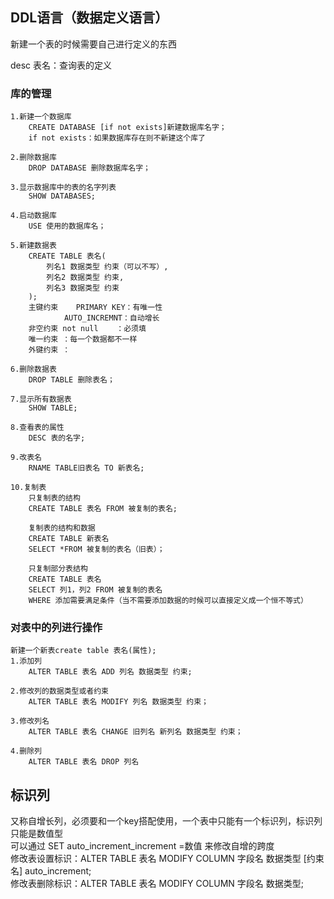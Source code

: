 ## DDL语言（数据定义语言）
新建一个表的时候需要自己进行定义的东西

desc 表名：查询表的定义

### 库的管理
	1.新建一个数据库	
		CREATE DATABASE [if not exists]新建数据库名字；
		if not exists：如果数据库存在则不新建这个库了

	2.删除数据库
		DROP DATABASE 删除数据库名字；

	3.显示数据库中的表的名字列表
		SHOW DATABASES;

	4.启动数据库
		USE 使用的数据库名；

	5.新建数据表
		CREATE TABLE 表名(
			列名1 数据类型 约束（可以不写）,
			列名2 数据类型 约束,
			列名3 数据类型 约束
		);
		主键约束	PRIMARY KEY：有唯一性
				AUTO_INCREMNT：自动增长
		非空约束 not null	 ：必须填
		唯一约束 ：每一个数据都不一样
		外键约束 ：

	6.删除数据表
		DROP TABLE 删除表名；

	7.显示所有数据表
		SHOW TABLE;

	8.查看表的属性
		DESC 表的名字;

	9.改表名
		RNAME TABLE旧表名 TO 新表名;

	10.复制表
		只复制表的结构
		CREATE TABLE 表名 FROM 被复制的表名;

		复制表的结构和数据
		CREATE TABLE 新表名 
		SELECT *FROM 被复制的表名（旧表）；

		只复制部分表结构
		CREATE TABLE 表名
		SELECT 列1，列2 FROM 被复制的表名
		WHERE 添加需要满足条件（当不需要添加数据的时候可以直接定义成一个恒不等式）
### 对表中的列进行操作
	新建一个新表create table 表名(属性);
	1.添加列
		ALTER TABLE 表名 ADD 列名 数据类型 约束;
	
	2.修改列的数据类型或者约束
		ALTER TABLE 表名 MODIFY 列名 数据类型 约束；

	3.修改列名
		ALTER TABLE 表名 CHANGE 旧列名 新列名 数据类型 约束；
	
	4.删除列
		ALTER TABLE 表名 DROP 列名

## 标识列
又称自增长列，必须要和一个key搭配使用，一个表中只能有一个标识列，标识列只能是数值型<br>
可以通过 SET auto_increment_increment =数值 来修改自增的跨度<br>
修改表设置标识：ALTER TABLE 表名 MODIFY COLUMN 字段名 数据类型 [约束名] auto_increment;<br>
修改表删除标识：ALTER TABLE 表名 MODIFY COLUMN 字段名 数据类型;
